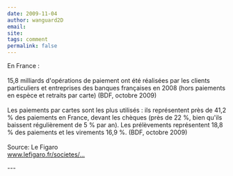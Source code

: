 ```yaml
---
date: 2009-11-04
author: wanguard2D
email: 
site: 
tags: comment
permalink: false
---
```


<p>En France :<br />
<br />
15,8 milliards d'opérations de paiement ont été réalisées par les clients particuliers et entreprises des banques françaises en 2008 (hors paiements en espèce et retraits par carte) (BDF, octobre 2009)<br />
<br />
Les paiements par cartes sont les plus utilisés : ils représentent près de 41,2 % des paiements en France, devant les chèques (près de 22 %, bien qu'ils baissent régulièrement de 5 % par an). Les prélèvements représentent 18,8 % des paiements et les virements 16,9 %. (BDF, octobre 2009) <br />
<br />
Source: Le Figaro<br />
<a href="http://www.lefigaro.fr/societes/2009/10/31/04015-20091031ARTFIG00852-banque-ce-qui-change-pour-les-clients-.php" title="http://www.lefigaro.fr/societes/2009/10/31/04015-20091031ARTFIG00852-banque-ce-qui-change-pour-les-clients-.php" rel="nofollow">www.lefigaro.fr/societes/...</a></p>
---